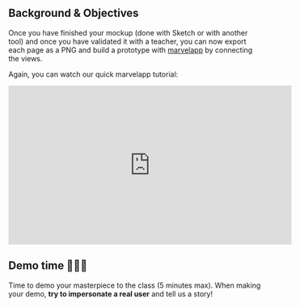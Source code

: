 ## Background & Objectives

Once you have finished your mockup (done with Sketch or with another tool) and once you have validated it with a teacher, you can now export each page as a PNG and build a prototype with [marvelapp](https://marvelapp.com/) by connecting the views.

Again, you can watch our quick marvelapp tutorial:

<iframe width="560" height="315" src="https://www.youtube.com/embed/MFIlW68giDY" frameborder="0" allowfullscreen></iframe>

## Demo time 🎉🎉🎉

Time to demo your masterpiece to the class (5 minutes max). When making your demo, **try to impersonate a real user** and tell us a story!
